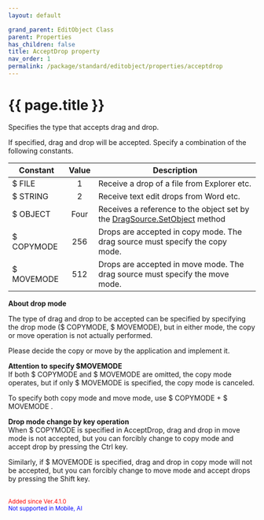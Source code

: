 ```yaml
---
layout: default

grand_parent: EditObject Class
parent: Properties
has_children: false
title: AcceptDrop property
nav_order: 1
permalink: /package/standard/editobject/properties/acceptdrop
---
```

# {{ page.title }}

Specifies the type that accepts drag and drop.

If specified, drag and drop will be accepted. Specify a combination of the following constants.

| Constant   | Value | Description                                                                  |
|------------|:-----:|------------------------------------------------------------------------------|
| $ FILE     |   1   | Receive a drop of a file from Explorer etc.                                  |
| $ STRING   |   2   | Receive text edit drops from Word etc.                                       |
| $ OBJECT   |  Four | Receives a reference to the object set by the [DragSource.SetObject](/package/extension4/dragsource/methods/setobject) method    |
| $ COPYMODE |  256  | Drops are accepted in copy mode. The drag source must specify the copy mode. |
| $ MOVEMODE |  512  | Drops are accepted in move mode. The drag source must specify the move mode. |

**About drop mode**<br>

The type of drag and drop to be accepted can be specified by specifying the drop mode ($ COPYMODE, $ MOVEMODE), but in either mode, the copy or move operation is not actually performed.

Please decide the copy or move by the application and implement it.

**Attention to specify $MOVEMODE**<br>
If both $ COPYMODE and $ MOVEMODE are omitted, the copy mode operates, but if only $ MOVEMODE is specified, the copy mode is canceled.

To specify both copy mode and move mode, use $ COPYMODE + $ MOVEMODE .

**Drop mode change by key operation**<br>
When $ COPYMODE is specified in AcceptDrop, drag and drop in move mode is not accepted, but you can forcibly change to copy mode and accept drop by pressing the Ctrl key.

 

Similarly, if $ MOVEMODE is specified, drag and drop in copy mode will not be accepted, but you can forcibly change to move mode and accept drops by pressing the Shift key.

 
<br><small><span style="color:red">Added since Ver.4.1.0 </span></small>
<br><small><span style="color:blue">Not supported in Mobile, AI</span></small>
